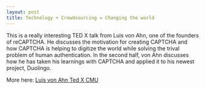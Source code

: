 ```yaml
---
layout: post
title: Technology + Crowdsourcing = Changing the world
---
```


This is a really interesting TED X talk from Luis von Ahn, one of the founders of reCAPTCHA. He discusses the motivation for creating CAPTCHA and how CAPTCHA is helping to digitize the world while solving the trival problem of human authentication. In the second half, von Ahn discusses how he has taken his learnings with CAPTCHA and applied it to his newest project, Duolingo.

More here: [Luis von Ahn Ted X CMU](https://www.ted.com/talks/luis_von_ahn_massive_scale_online_collaboration?language=en)
